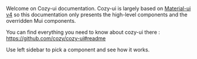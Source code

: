 Welcome on Cozy-ui documentation. Cozy-ui is largely based on [Material-ui v4](https://v4.mui.com/) so this documentation only presents the high-level components and the overridden Mui components.

You can find everything you need to know about cozy-ui there : <https://github.com/cozy/cozy-ui#readme>

Use left sidebar to pick a component and see how it works.
